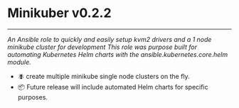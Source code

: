 # Minikuber v0.2.2
___
*An Ansible role to quickly and easily setup kvm2 drivers and a 1 node minikube cluster for development*
*This role was purpose built for automating Kubernetes Helm charts with the ansible.kubernetes.core.helm module.*
  - 🪰 create multiple minikube single node clusters on the fly. 
  - 📦 Future release will include automated Helm charts for specific purposes. 
